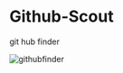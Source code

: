 # Github-Scout
git hub finder

![githubfinder](https://github.com/thatkhay/Github-Scout/assets/117424081/a90aad1d-7610-45a9-be42-c01412f54987)

